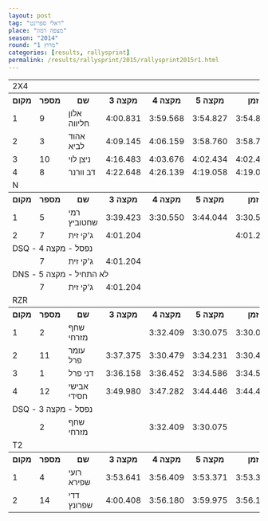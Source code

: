 ```yaml
---
layout: post
tag: "ראלי ספרינט"
place: "מצפה רמון"
season: "2014"
round: "מרוץ 1"
categories: [results, rallysprint]
permalink: /results/rallysprint/2015/rallysprint2015r1.html
---
```


<table class="line_color">
<tr>
    <td colspan="99" class="title_font">2X4</td>
</tr>
<tr class="rnkh_bkcolor">
    <th class="rnkh_font">מקום</th>
    <th class="rnkh_font">מספר</th>
    <th class="rnkh_font">שם</th>
    <th class="rnkh_font">מקצה 3</th>
    <th class="rnkh_font">מקצה 4</th>
    <th class="rnkh_font">מקצה 5</th>
    <th class="rnkh_font">זמן</th>
    <th class="rnkh_font">פער</th>
</tr>
<tr class="rnk_bkcolor">
    <td class="rnk_font">1</td>
    <td class="rnk_font">9</td>
    <td class="rnk_font">אלון חליווה</td>
    <td class="rnk_font">4:00.831</td>
    <td class="rnk_font">3:59.568</td>
    <td class="rnk_font">3:54.827</td>
    <td class="rnk_font">3:54.827</td>
    <td class="rnk_font"></td>
</tr>
<tr class="rnk_bkcolor">
    <td class="rnk_font">2</td>
    <td class="rnk_font">3</td>
    <td class="rnk_font">אהוד לביא</td>
    <td class="rnk_font">4:09.145</td>
    <td class="rnk_font">4:06.159</td>
    <td class="rnk_font">3:58.760</td>
    <td class="rnk_font">3:58.760</td>
    <td class="rnk_font">3.933</td>
</tr>
<tr class="rnk_bkcolor">
    <td class="rnk_font">3</td>
    <td class="rnk_font">10</td>
    <td class="rnk_font">ניצן לוי</td>
    <td class="rnk_font">4:16.483</td>
    <td class="rnk_font">4:03.676</td>
    <td class="rnk_font">4:02.434</td>
    <td class="rnk_font">4:02.434</td>
    <td class="rnk_font">7.607</td>
</tr>
<tr class="rnk_bkcolor">
    <td class="rnk_font">4</td>
    <td class="rnk_font">8</td>
    <td class="rnk_font">דב וורנר</td>
    <td class="rnk_font">4:22.648</td>
    <td class="rnk_font">4:26.139</td>
    <td class="rnk_font">4:19.058</td>
    <td class="rnk_font">4:19.058</td>
    <td class="rnk_font">24.231</td>
</tr>
<tr>
    <td colspan="99" class="title_font">N</td>
</tr>
<tr class="rnkh_bkcolor">
    <th class="rnkh_font">מקום</th>
    <th class="rnkh_font">מספר</th>
    <th class="rnkh_font">שם</th>
    <th class="rnkh_font">מקצה 3</th>
    <th class="rnkh_font">מקצה 4</th>
    <th class="rnkh_font">מקצה 5</th>
    <th class="rnkh_font">זמן</th>
    <th class="rnkh_font">פער</th>
</tr>
<tr class="rnk_bkcolor">
    <td class="rnk_font">1</td>
    <td class="rnk_font">5</td>
    <td class="rnk_font">רמי שחטוביץ</td>
    <td class="rnk_font">3:39.423</td>
    <td class="rnk_font">3:30.550</td>
    <td class="rnk_font">3:44.044</td>
    <td class="rnk_font">3:30.550</td>
    <td class="rnk_font"></td>
</tr>
<tr class="rnk_bkcolor">
    <td class="rnk_font">2</td>
    <td class="rnk_font">7</td>
    <td class="rnk_font">ג'קי זית</td>
    <td class="rnk_font">4:01.204</td>
    <td class="rnk_font"></td>
    <td class="rnk_font"></td>
    <td class="rnk_font">4:01.204</td>
    <td class="rnk_font">30.654</td>
</tr>
<tr>
    <td colspan="99" class="subtitle_font">DSQ - נפסל - מקצה 4</td>
</tr>
<tr class="rnk_bkcolor">
    <td class="rnk_font"></td>
    <td class="rnk_font">7</td>
    <td class="rnk_font">ג'קי זית</td>
    <td class="rnk_font">4:01.204</td>
    <td class="rnk_font"></td>
    <td class="rnk_font"></td>
    <td class="rnk_font"></td>
    <td class="rnk_font"></td>
</tr>
<tr>
    <td colspan="99" class="subtitle_font">DNS - לא התחיל - מקצה 5</td>
</tr>
<tr class="rnk_bkcolor">
    <td class="rnk_font"></td>
    <td class="rnk_font">7</td>
    <td class="rnk_font">ג'קי זית</td>
    <td class="rnk_font">4:01.204</td>
    <td class="rnk_font"></td>
    <td class="rnk_font"></td>
    <td class="rnk_font"></td>
    <td class="rnk_font"></td>
</tr>
<tr>
    <td colspan="99" class="title_font">RZR</td>
</tr>
<tr class="rnkh_bkcolor">
    <th class="rnkh_font">מקום</th>
    <th class="rnkh_font">מספר</th>
    <th class="rnkh_font">שם</th>
    <th class="rnkh_font">מקצה 3</th>
    <th class="rnkh_font">מקצה 4</th>
    <th class="rnkh_font">מקצה 5</th>
    <th class="rnkh_font">זמן</th>
    <th class="rnkh_font">פער</th>
</tr>
<tr class="rnk_bkcolor">
    <td class="rnk_font">1</td>
    <td class="rnk_font">2</td>
    <td class="rnk_font">שחף מזרחי</td>
    <td class="rnk_font"></td>
    <td class="rnk_font">3:32.409</td>
    <td class="rnk_font">3:30.075</td>
    <td class="rnk_font">3:30.075</td>
    <td class="rnk_font"></td>
</tr>
<tr class="rnk_bkcolor">
    <td class="rnk_font">2</td>
    <td class="rnk_font">11</td>
    <td class="rnk_font">עומר פרל</td>
    <td class="rnk_font">3:37.375</td>
    <td class="rnk_font">3:30.479</td>
    <td class="rnk_font">3:34.231</td>
    <td class="rnk_font">3:30.479</td>
    <td class="rnk_font">0.404</td>
</tr>
<tr class="rnk_bkcolor">
    <td class="rnk_font">3</td>
    <td class="rnk_font">1</td>
    <td class="rnk_font">דני פרל</td>
    <td class="rnk_font">3:36.158</td>
    <td class="rnk_font">3:36.452</td>
    <td class="rnk_font">3:34.586</td>
    <td class="rnk_font">3:34.586</td>
    <td class="rnk_font">4.511</td>
</tr>
<tr class="rnk_bkcolor">
    <td class="rnk_font">4</td>
    <td class="rnk_font">12</td>
    <td class="rnk_font">אבישי חסידי</td>
    <td class="rnk_font">3:49.980</td>
    <td class="rnk_font">3:47.282</td>
    <td class="rnk_font">3:44.446</td>
    <td class="rnk_font">3:44.446</td>
    <td class="rnk_font">14.371</td>
</tr>
<tr>
    <td colspan="99" class="subtitle_font">DSQ - נפסל - מקצה 3</td>
</tr>
<tr class="rnk_bkcolor">
    <td class="rnk_font"></td>
    <td class="rnk_font">2</td>
    <td class="rnk_font">שחף מזרחי</td>
    <td class="rnk_font"></td>
    <td class="rnk_font">3:32.409</td>
    <td class="rnk_font">3:30.075</td>
    <td class="rnk_font"></td>
    <td class="rnk_font"></td>
</tr>
<tr>
    <td colspan="99" class="title_font">T2</td>
</tr>
<tr class="rnkh_bkcolor">
    <th class="rnkh_font">מקום</th>
    <th class="rnkh_font">מספר</th>
    <th class="rnkh_font">שם</th>
    <th class="rnkh_font">מקצה 3</th>
    <th class="rnkh_font">מקצה 4</th>
    <th class="rnkh_font">מקצה 5</th>
    <th class="rnkh_font">זמן</th>
    <th class="rnkh_font">פער</th>
</tr>
<tr class="rnk_bkcolor">
    <td class="rnk_font">1</td>
    <td class="rnk_font">4</td>
    <td class="rnk_font">רועי שפירא</td>
    <td class="rnk_font">3:53.641</td>
    <td class="rnk_font">3:56.409</td>
    <td class="rnk_font">3:53.371</td>
    <td class="rnk_font">3:53.371</td>
    <td class="rnk_font"></td>
</tr>
<tr class="rnk_bkcolor">
    <td class="rnk_font">2</td>
    <td class="rnk_font">14</td>
    <td class="rnk_font">דדי שפרונץ</td>
    <td class="rnk_font">4:00.408</td>
    <td class="rnk_font">3:56.180</td>
    <td class="rnk_font">3:59.975</td>
    <td class="rnk_font">3:56.180</td>
    <td class="rnk_font">2.809</td>
</tr>
</table>
